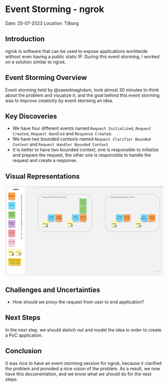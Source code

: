 # Event Storming - ngrok

Date: 25-07-2023
Location: Tilburg

## Introduction
ngrok is software that can be used to expose applications worldwide without even having a public static IP. During this event storming, I worked on a solution similar to ngrok.

## Event Storming Overview
Event storming held by @saeedmaghdam, took almost 30 minutes to think about the problem and visualize it, and the goal behind this event storming was to improve creativity by event storming an idea.

## Key Discoveries
* We have four different events named `Request Initialized`, `Request Created`, `Request Handled` and `Response Created`.
* We have two bounded contexts named `Request Clarifier Bounded Context` and `Request Handler Bounded Context`
* It is better to have two bounded context, one is responsible to initialize and prepare the request, the other one is responsible to handle the request and create a response.

## Visual Representations
![Event Storming](./ngrok.jpg)

## Challenges and Uncertainties
* How should we proxy the request from user to end application?

## Next Steps
In the next step, we should sketch out and model the idea in order to create a PoC application.

## Conclusion
It was nice to have an event storming session for ngrok, because it clarified the problem and provided a nice vision of the problem. As a result, we now have this documentation, and we know what we should do for the next steps.